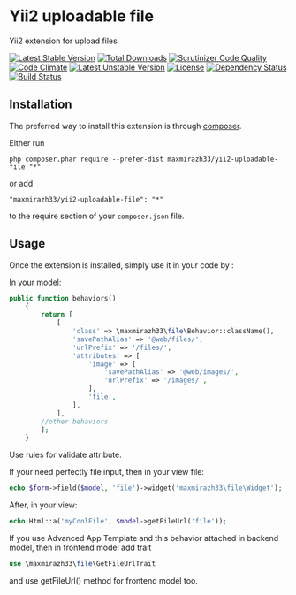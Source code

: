 Yii2 uploadable file
==================================
Yii2 extension for upload files

[![Latest Stable Version](https://poser.pugx.org/maxmirazh33/yii2-uploadable-file/v/stable.svg)](https://packagist.org/packages/maxmirazh33/yii2-uploadable-file)
[![Total Downloads](https://poser.pugx.org/maxmirazh33/yii2-uploadable-file/downloads.svg)](https://packagist.org/packages/maxmirazh33/yii2-uploadable-file)
[![Scrutinizer Code Quality](https://scrutinizer-ci.com/g/maxmirazh33/yii2-uploadable-file/badges/quality-score.png?b=master)](https://scrutinizer-ci.com/g/maxmirazh33/yii2-uploadable-file/?branch=master)
[![Code Climate](https://codeclimate.com/github/maxmirazh33/yii2-uploadable-file/badges/gpa.svg)](https://codeclimate.com/github/maxmirazh33/yii2-uploadable-file)
[![Latest Unstable Version](https://poser.pugx.org/maxmirazh33/yii2-uploadable-file/v/unstable.svg)](https://packagist.org/packages/maxmirazh33/yii2-uploadable-file)
[![License](https://poser.pugx.org/maxmirazh33/yii2-uploadable-file/license.svg)](https://packagist.org/packages/maxmirazh33/yii2-uploadable-file)
[![Dependency Status](https://www.versioneye.com/user/projects/54d4badf3ca08473b40003b0/badge.svg?style=flat)](https://www.versioneye.com/user/projects/54d4badf3ca08473b40003b0)
[![Build Status](https://scrutinizer-ci.com/g/maxmirazh33/yii2-uploadable-file/badges/build.png?b=master)](https://scrutinizer-ci.com/g/maxmirazh33/yii2-uploadable-file/build-status/master)

Installation
------------

The preferred way to install this extension is through [composer](http://getcomposer.org/download/).

Either run

```
php composer.phar require --prefer-dist maxmirazh33/yii2-uploadable-file "*"
```

or add

```
"maxmirazh33/yii2-uploadable-file": "*"
```

to the require section of your `composer.json` file.


Usage
-----

Once the extension is installed, simply use it in your code by  :

In your model:
```php
public function behaviors()
    {
        return [
            [
                'class' => \maxmirazh33\file\Behavior::className(),
                'savePathAlias' => '@web/files/',
                'urlPrefix' => '/files/',
                'attributes' => [
                    'image' => [
                        'savePathAlias' => '@web/images/',
                        'urlPrefix' => '/images/',
                    ],
                    'file',
                ],
            ],
        //other behaviors
        ];
    }
```
Use rules for validate attribute.

If your need perfectly file input, then in your view file:
```php
echo $form->field($model, 'file')->widget('maxmirazh33\file\Widget');
```

After, in your view:
```php
echo Html::a('myCoolFile', $model->getFileUrl('file'));
```

If you use Advanced App Template and this behavior attached in backend model, then in frontend model add trait
```php
use \maxmirazh33\file\GetFileUrlTrait
```
and use getFileUrl() method for frontend model too.
